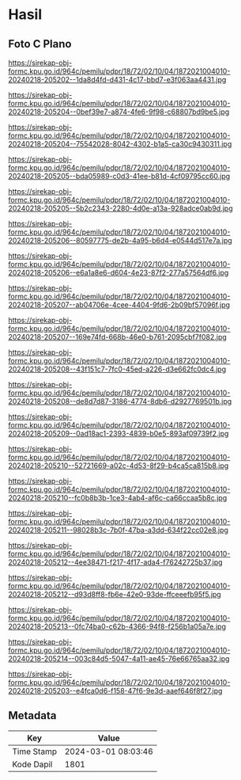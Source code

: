 # Hasil

## Foto C Plano

https://sirekap-obj-formc.kpu.go.id/964c/pemilu/pdpr/18/72/02/10/04/1872021004010-20240218-205202--1da8d4fd-d431-4c17-bbd7-e3f063aa4431.jpg

https://sirekap-obj-formc.kpu.go.id/964c/pemilu/pdpr/18/72/02/10/04/1872021004010-20240218-205204--0bef39e7-a874-4fe6-9f98-c68807bd9be5.jpg

https://sirekap-obj-formc.kpu.go.id/964c/pemilu/pdpr/18/72/02/10/04/1872021004010-20240218-205204--75542028-8042-4302-b1a5-ca30c9430311.jpg

https://sirekap-obj-formc.kpu.go.id/964c/pemilu/pdpr/18/72/02/10/04/1872021004010-20240218-205205--bda05989-c0d3-41ee-b81d-4cf09795cc60.jpg

https://sirekap-obj-formc.kpu.go.id/964c/pemilu/pdpr/18/72/02/10/04/1872021004010-20240218-205205--5b2c2343-2280-4d0e-a13a-928adce0ab9d.jpg

https://sirekap-obj-formc.kpu.go.id/964c/pemilu/pdpr/18/72/02/10/04/1872021004010-20240218-205206--80597775-de2b-4a95-b6d4-e0544d517e7a.jpg

https://sirekap-obj-formc.kpu.go.id/964c/pemilu/pdpr/18/72/02/10/04/1872021004010-20240218-205206--e6a1a8e6-d604-4e23-87f2-277a57564df6.jpg

https://sirekap-obj-formc.kpu.go.id/964c/pemilu/pdpr/18/72/02/10/04/1872021004010-20240218-205207--ab04706e-4cee-4404-9fd6-2b09bf57096f.jpg

https://sirekap-obj-formc.kpu.go.id/964c/pemilu/pdpr/18/72/02/10/04/1872021004010-20240218-205207--169e74fd-668b-46e0-b761-2095cbf7f082.jpg

https://sirekap-obj-formc.kpu.go.id/964c/pemilu/pdpr/18/72/02/10/04/1872021004010-20240218-205208--43f151c7-7fc0-45ed-a226-d3e662fc0dc4.jpg

https://sirekap-obj-formc.kpu.go.id/964c/pemilu/pdpr/18/72/02/10/04/1872021004010-20240218-205208--de8d7d87-3186-4774-8db6-d2927769501b.jpg

https://sirekap-obj-formc.kpu.go.id/964c/pemilu/pdpr/18/72/02/10/04/1872021004010-20240218-205209--0ad18ac1-2393-4839-b0e5-893af09739f2.jpg

https://sirekap-obj-formc.kpu.go.id/964c/pemilu/pdpr/18/72/02/10/04/1872021004010-20240218-205210--52721669-a02c-4d53-8f29-b4ca5ca815b8.jpg

https://sirekap-obj-formc.kpu.go.id/964c/pemilu/pdpr/18/72/02/10/04/1872021004010-20240218-205210--fc0b8b3b-1ce3-4ab4-af6c-ca66ccaa5b8c.jpg

https://sirekap-obj-formc.kpu.go.id/964c/pemilu/pdpr/18/72/02/10/04/1872021004010-20240218-205211--98028b3c-7b0f-47ba-a3dd-634f22cc02e8.jpg

https://sirekap-obj-formc.kpu.go.id/964c/pemilu/pdpr/18/72/02/10/04/1872021004010-20240218-205212--4ee38471-f217-4f17-ada4-f76242725b37.jpg

https://sirekap-obj-formc.kpu.go.id/964c/pemilu/pdpr/18/72/02/10/04/1872021004010-20240218-205212--d93d8ff8-fb6e-42e0-93de-ffceeefb95f5.jpg

https://sirekap-obj-formc.kpu.go.id/964c/pemilu/pdpr/18/72/02/10/04/1872021004010-20240218-205213--0fc74ba0-c62b-4366-94f8-f256b1a05a7e.jpg

https://sirekap-obj-formc.kpu.go.id/964c/pemilu/pdpr/18/72/02/10/04/1872021004010-20240218-205214--003c84d5-5047-4a11-ae45-76e66765aa32.jpg

https://sirekap-obj-formc.kpu.go.id/964c/pemilu/pdpr/18/72/02/10/04/1872021004010-20240218-205203--e4fca0d6-f158-47f6-9e3d-aaef646f8f27.jpg


## Metadata

| Key        | Value               |
| ---------- | ------------------- |
| Time Stamp | 2024-03-01 08:03:46 |
| Kode Dapil | 1801                |



